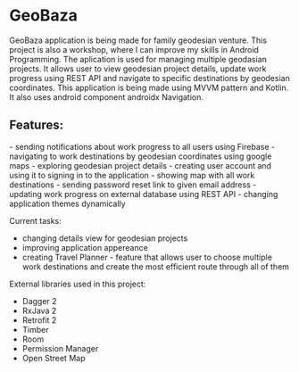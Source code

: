 <h1>GeoBaza</h1>

GeoBaza application is being made for family geodesian venture. 
This project is also a workshop, where I can improve my skills in Android Programming.
The aplication is used for managing multiple geodasian projects. 
It allows user to view geodesian project details, update work progress using REST API and navigate to specific destinations by geodesian coordinates.
This application is being made using MVVM pattern and Kotlin. 
It also uses android component androidx Navigation.

<h2>Features:</h2>
- sending notifications about work progress to all users using Firebase
- navigating to work destinations by geodesian coordinates using google maps
- exploring geodesian project details
- creating user account and using it to signing in to the application
- showing map with all work destinations
- sending password reset link to given email address
- updating work progress on external database using REST API
- changing application themes dynamically

Current tasks:
- changing details view for geodesian projects
- improving application appereance
- creating Travel Planner - feature that allows user to choose multiple work destinations and create the most efficient route through all of them

External libraries used in this project:
- Dagger 2
- RxJava 2
- Retrofit 2
- Timber
- Room
- Permission Manager
- Open Street Map

